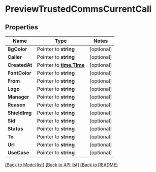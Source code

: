 # PreviewTrustedCommsCurrentCall

## Properties
Name | Type | Notes
------------ | ------------- | -------------
**BgColor** | Pointer to **string** | [optional] 
**Caller** | Pointer to **string** | [optional] 
**CreatedAt** | Pointer to [**time.Time**](time.Time.md) | [optional] 
**FontColor** | Pointer to **string** | [optional] 
**From** | Pointer to **string** | [optional] 
**Logo** | Pointer to **string** | [optional] 
**Manager** | Pointer to **string** | [optional] 
**Reason** | Pointer to **string** | [optional] 
**ShieldImg** | Pointer to **string** | [optional] 
**Sid** | Pointer to **string** | [optional] 
**Status** | Pointer to **string** | [optional] 
**To** | Pointer to **string** | [optional] 
**Url** | Pointer to **string** | [optional] 
**UseCase** | Pointer to **string** | [optional] 

[[Back to Model list]](../README.md#documentation-for-models) [[Back to API list]](../README.md#documentation-for-api-endpoints) [[Back to README]](../README.md)


